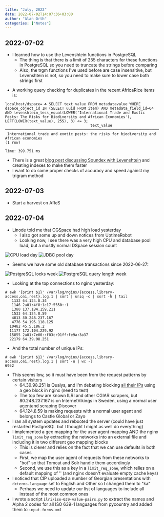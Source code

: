 ```yaml
---
title: "July, 2022"
date: 2022-07-02T14:07:36+03:00
author: "Alan Orth"
categories: ["Notes"]
---
```


## 2022-07-02

- I learned how to use the Levenshtein functions in PostgreSQL
  - The thing is that there is a limit of 255 characters for these functions in PostgreSQL so you need to truncate the strings before comparing
  - Also, the trgm functions I've used before are case insensitive, but Levenshtein is not, so you need to make sure to lower case both strings first

<!--more-->

- A working query checking for duplicates in the recent AfricaRice items is:

```console
localhost/dspace= ☘ SELECT text_value FROM metadatavalue WHERE  dspace_object_id IN (SELECT uuid FROM item) AND metadata_field_id=64 AND levenshtein_less_equal(LOWER('International Trade and Exotic Pests: The Risks for Biodiversity and African Economies'), LEFT(LOWER(text_value), 255), 3) <= 3;
                                       text_value                                       
────────────────────────────────────────────────────────────────────────────────────────
 International trade and exotic pests: the risks for biodiversity and African economies
(1 row)

Time: 399.751 ms
```

- There is a great [blog post discussing Soundex with Levenshtein](https://www.crunchydata.com/blog/fuzzy-name-matching-in-postgresql) and creating indexes to make them faster
- I want to do some proper checks of accuracy and speed against my trigram method

## 2022-07-03

- Start a harvest on AReS

## 2022-07-04

- Linode told me that CGSpace had high load yesterday
  - I also got some up and down notices from UptimeRobot
  - Looking now, I see there was a very high CPU and database pool load, but a mostly normal DSpace session count

![CPU load day](/cgspace-notes/2022/07/cpu-day.png)
![JDBC pool day](/cgspace-notes/2022/07/jmx_tomcat_dbpools-day.png)

- Seems we have some old database transactions since 2022-06-27:

![PostgreSQL locks week](/cgspace-notes/2022/07/postgres_locks_ALL-week.png)
![PostgreSQL query length week](/cgspace-notes/2022/07/postgres_querylength_ALL-week.png)

- Looking at the top connections to nginx yesterday:

```console
# awk '{print $1}' /var/log/nginx/{access,library-access,oai,rest}.log.1 | sort | uniq -c | sort -h | tail
   1132 64.124.8.34
   1146 2a01:4f8:1c17:5550::1
   1380 137.184.159.211
   1533 64.124.8.59
   4013 80.248.237.167
   4776 54.195.118.125
  10482 45.5.186.2
  11177 172.104.229.92
  15855 2a01:7e00::f03c:91ff:fe9a:3a37
  22179 64.39.98.251
```

- And the total number of unique IPs:

```console
# awk '{print $1}' /var/log/nginx/{access,library-access,oai,rest}.log.1 | sort -u | wc -l
6952
```

- This seems low, so it must have been from the request patterns by certain visitors
  - 64.39.98.251 is Qualys, and I'm debating blocking [all their IPs](https://pci.qualys.com/static/help/merchant/getting_started/check_scanner_ip_addresses.htm) using a geo block in nginx (need to test)
  - The top few are known ILRI and other CGIAR scrapers, but 80.248.237.167 is on InternetVikings in Sweden, using a normal user agentand scraping Discover
  - 64.124.8.59 is making requests with a normal user agent and belongs to Castle Global or Zayo
- I ran all system updates and rebooted the server (could have just restarted PostgreSQL but I thought I might as well do everything)
- I implemented a geo mapping for the user agent mapping AND the nginx `limit_req_zone` by extracting the networks into an external file and including it in two different geo mapping blocks
  - This is clever and relies on the fact that we can use defaults in both cases
  - First, we map the user agent of requests from these networks to "bot" so that Tomcat and Solr handle them accordingly
  - Second, we use this as a key in a `limit_req_zone`, which relies on a default mapping of '' (and nginx doesn't evaluate empty cache keys)
- I noticed that CIP uploaded a number of Georgian presentations with `dcterms.language` set to English and Other so I changed them to "ka"
  - Perhaps we need to update our list of languages to include all instead of the most common ones
- I wrote a script `ilri/iso-639-value-pairs.py` to extract the names and Alpha 2 codes for all ISO 639-1 languages from pycountry and added them to `input-forms.xml`

<!-- vim: set sw=2 ts=2: -->
